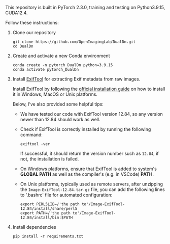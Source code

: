 This repository is built in PyTorch 2.3.0, training and testing on Python3.9.15, CUDA12.4.

Follow these instructions:

1. Clone our repository

    ```
    git clone https://github.com/OpenImagingLab/DualDn.git
    cd DualDn
    ```

2. Create and activate a new Conda environment

    ```
    conda create -n pytorch_DualDn python=3.9.15
    conda activate pytorch_DualDn
    ```

3. Install [ExifTool](https://exiftool.org/) for extracting Exif metadata from raw images.
   
   Install ExifTool by following the [official installation guide](https://exiftool.org/install.html) on how to install it in Windows, MacOS or Unix platforms.
   
   Below, I've also provided some helpful tips:

   - We have tested our code with ExifTool version 12.84, so any version newer than 12.84 should work as well.
   - Check if ExifTool is correctly installed by running the following command:
      ```
      exiftool -ver
      ```
      If successful, it should return the version number such as `12.84`, if not, the installation is failed.

   - On Windows platforms, ensure that ExifTool is added to system's **GLOBAL PATH** as well as the compiler's (e.g. in VSCode) **PATH**.
   - On Unix platforms, typically used as remote servers, after unzipping the `Image-ExifTool-12.84.tar.gz` file, you can add the following lines to '.bashrc' file for automated configuration:
      ```
      export PERL5LIB=/'the path to'/Image-ExifTool-12.84/install/share/perl5
      export PATH=/'the path to'/Image-ExifTool-12.84/install/bin:$PATH
      ```    

4. Install dependencies

    ```
    pip install -r requirements.txt
    ```
